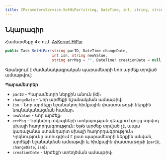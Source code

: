 ```yaml
---
title: IParametersService.SetHiPar(string, DateTime, int, string, string, DateTime?) մեթոդ  
---
```


## Նկարագիր

Համարժեքը 4x-ում։ [AsKernel.HiPar](https://armsoft.github.io/as4x-docs/HTM/ProgrGuide/Functions/Functions/ParameterManagment/HiPar.html)

```c#
public Task SetHiPar(string parID, DateTime changeDate, 
                     int isn, string newValue, 
                     string errMsg = "", DateTime? creationDate = null)
```

Գրանցում է ժամանակագրական պարամետրի նոր արժեք տրված ամսաթվով:

**Պարամետրեր**

* `parID` - Պարամետրի ներքին անուն (id)։
* `changeDate` - Նոր արժեքի նշանակման ամսաթիվ։
* `isn` - Նոր արժեքը նշանակող հիմքային փաստաթղթի ներքին նույնականացման համար։
* `newValue` - Նոր արժեք։
* `errMsg` - Կրկնվող տվյալների առկայության դեպքում ցույց տրվող սխալի հաղորդագրություն: 
  Եթե արժեք տրված չէ, ապա կառաջանա ստանդարտ սխալի հաղորդագրություն։ 
  Կրկնությունը ստուգվում է ըստ պարամետրի ներքին անվան, արժեքի նշանակման ամսաթվի և հիմքային փաստաթղթի (`parID`, `changeDate`, `isn`)։
* `creationDate` - Արժեքի ստեղծման ամսաթիվ։
